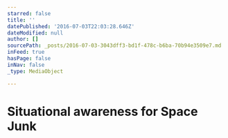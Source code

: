 ```yaml
---
starred: false
title: ''
datePublished: '2016-07-03T22:03:28.646Z'
dateModified: null
author: []
sourcePath: _posts/2016-07-03-3043dff3-bd1f-478c-b6ba-70b94e3509e7.md
inFeed: true
hasPage: false
inNav: false
_type: MediaObject

---
```

# Situational awareness for Space Junk